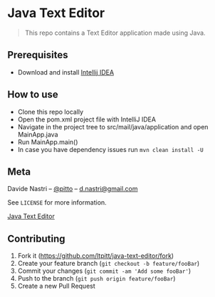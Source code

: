 # Java Text Editor
> This repo contains a Text Editor application made using Java.

## Prerequisites

- Download and install [Intellij IDEA](https://www.jetbrains.com/idea/download)

## How to use

- Clone this repo locally
- Open the pom.xml project file with IntelliJ IDEA
- Navigate in the project tree to src/mail/java/application and open MainApp.java
- Run MainApp.main()
- In case you have dependency issues run ```mvn clean install -U```  

## Meta

Davide Nastri – [@pitto](https://twitter.com/pitto) – d.nastri@gmail.com

See ``LICENSE`` for more information.

[Java Text Editor](https://github.com/ltpitt/java-text-editor)

## Contributing

1. Fork it (<https://github.com/ltpitt/java-text-editor/fork>)
2. Create your feature branch (`git checkout -b feature/fooBar`)
3. Commit your changes (`git commit -am 'Add some fooBar'`)
4. Push to the branch (`git push origin feature/fooBar`)
5. Create a new Pull Request
